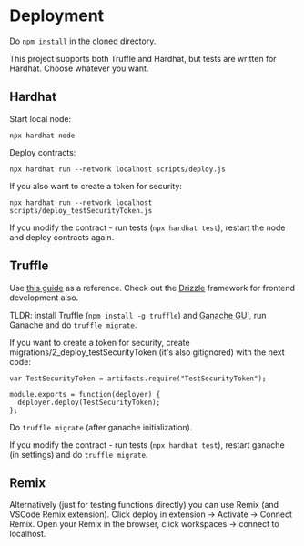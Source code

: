 # Deployment
Do `npm install` in the cloned directory.

This project supports both Truffle and Hardhat, but tests are written for Hardhat. Choose whatever you want.

## Hardhat
Start local node:
```
npx hardhat node
```
Deploy contracts:
```
npx hardhat run --network localhost scripts/deploy.js
```

If you also want to create a token for security:
```
npx hardhat run --network localhost scripts/deploy_testSecurityToken.js
```

If you modify the contract - run tests (`npx hardhat test`), restart the node and deploy contracts again.

## Truffle
Use [this guide](https://trufflesuite.com/guides/pet-shop/) as a reference. Check out the [Drizzle](https://trufflesuite.com/docs/drizzle/) framework for frontend development also.

TLDR: install Truffle (`npm install -g truffle`) and [Ganache GUI](https://trufflesuite.com/ganache/), run Ganache and do `truffle migrate`.

If you want to create a token for security, create migrations/2_deploy_testSecurityToken (it's also gitignored) with the next code:
```
var TestSecurityToken = artifacts.require("TestSecurityToken");

module.exports = function(deployer) {
  deployer.deploy(TestSecurityToken);
};
```
Do `truffle migrate` (after ganache initialization).

If you modify the contract - run tests (`npx hardhat test`), restart ganache (in settings) and do `truffle migrate`.

## Remix
Alternatively (just for testing functions directly) you can use Remix (and VSCode Remix extension). Click deploy in extension -> Activate -> Connect Remix. Open your Remix in the browser, click workspaces -> connect to localhost.